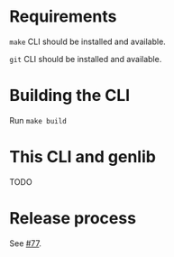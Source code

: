 # Requirements

`make` CLI should be installed and available.

`git` CLI should be installed and available.

# Building the CLI

Run `make build`

# This CLI and genlib

TODO

# Release process

See [#77](https://github.com/elastic/elastic-integration-corpus-generator-tool/issues/77).

